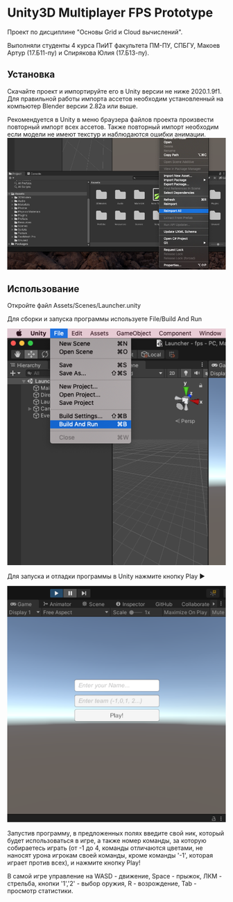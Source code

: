 # Unity3D Multiplayer FPS Prototype

Проект по дисциплине "Основы Grid и Cloud вычислений". 

Выполняли студенты 4 курса ПиИТ факультета ПМ-ПУ, СПБГУ, Макоев Артур (17.Б11-пу) и Спирякова Юлия (17.Б13-пу).

## Установка
Скачайте проект и импортируйте его в Unity версии не ниже 2020.1.9f1. Для правильной работы импорта ассетов необходим установленный на компьютер Blender версии 2.82a или выше.

Рекомендуется в Unity в меню браузера файлов проекта произвести повторный импорт всех ассетов. Также повторный импорт необходим если модели не имеют текстур и наблюдаются ошибки анимации.
![](pics/fig.png)

## Использование

Откройте файл Assets/Scenes/Launcher.unity

Для сборки и запуска программы используете File/Build And Run

![](pics/fig2.png)

Для запуска и отладки программы в Unity нажмите кнопку Play
&#9658;

![](pics/fig1.png)

Запустив программу, в предложенных полях введите свой ник, который будет использоваться в игре, а также номер команды, за которую собираетесь играть (от -1 до 4, команды отличаются цветами, не наносят урона игрокам своей команды, кроме команды '-1', которая играет против всех), и нажмите кнопку Play!

В самой игре управление на WASD - движение, Space - прыжок, ЛКМ - стрельба, кнопки '1','2' - выбор оружия, R - возрождение, Tab - просмотр статистики.

